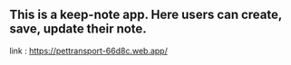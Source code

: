 ## This is a keep-note app. Here users can create, save, update their note.

link : https://pettransport-66d8c.web.app/